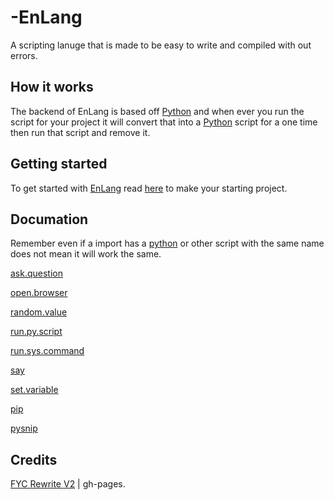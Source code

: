 # -EnLang
A scripting lanuge that is made to be easy to write and compiled with out errors.

## How it works
The backend of EnLang is based off [Python](https://www.python.org/) and when ever you run the script for your project it will convert that into a [Python](https://www.python.org/) script for a one time then run that script and remove it.

## Getting started
To get started with [EnLang](https://github.com/HttpAnimation/-EnLang) read [here](https://github.com/HttpAnimation/-EnLang/blob/main/Making%20a%20new%20project/README.md) to make your starting project.

## Documation
Remember even if a import has a [python](https://www.python.org/) or other script with the same name does not mean it will work the same. 

[ask.question](https://github.com/HttpAnimation/-EnLang/blob/main/ask.question/README.md) 

[open.browser](https://github.com/HttpAnimation/-EnLang/blob/main/open.browser/README.md)

[random.value](https://github.com/HttpAnimation/-EnLang/blob/main/random.value/README.md)

[run.py.script](https://github.com/HttpAnimation/-EnLang/blob/main/run.py.script/MainSite.md)

[run.sys.command](https://github.com/HttpAnimation/-EnLang/blob/main/run.sys.command/BaseMD.md)

[say](https://github.com/HttpAnimation/-EnLang/blob/main/say/MainSite.md)

[set.variable](https://github.com/HttpAnimation/-EnLang/tree/main/set.variable)

[pip]()

[pysnip]()

## Credits
[FYC Rewrite V2](https://github.com/HttpAnimation/FYC-Rewrite-V2) | gh-pages.